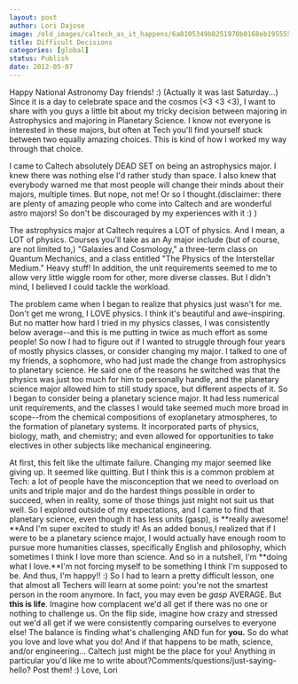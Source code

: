```yaml
---
layout: post
author: Lori Dajose
image: /old_images/caltech_as_it_happens/6a0105349b8251970b0168eb195555970c.jpg
title: Difficult Decisions
categories: [global]
status: Publish
date: 2012-05-07
---
```


Happy National Astronomy Day friends! :) (Actually it was last Saturday...)
Since it is a day to celebrate space and the cosmos (&lt;3 &lt;3 &lt;3), I want to share with you guys a little bit about my tricky decision between majoring in Astrophysics and majoring in Planetary Science. I know not everyone is interested in these majors, but often at Tech you'll find yourself stuck between two equally amazing choices. This is kind of how I worked my way through that choice.

I came to Caltech absolutely DEAD SET on being an astrophysics major. I knew there was nothing else I'd rather study than space. I also knew that everybody warned me that most people will change their minds about their majors, multiple times. But nope, not me! Or so I thought.(disclaimer: there are plenty of amazing people who come into Caltech and are wonderful astro majors! So don't be discouraged by my experiences with it :) )

The astrophysics major at Caltech requires a LOT of physics. And I mean, a LOT of physics. Courses you'll take as an Ay major include (but of course, are not limited to,) "Galaxies and Cosmology," a three-term class on Quantum Mechanics, and a class entitled "The Physics of the Interstellar Medium." Heavy stuff! In addition, the unit requirements seemed to me to allow very little wiggle room for other, more diverse classes. But I didn't mind, I believed I could tackle the workload.

The problem came when I began to realize that physics just wasn't for me. Don't get me wrong, I LOVE physics. I think it's beautiful and awe-inspiring. But no matter how hard I tried in my physics classes, I was consistently below average--and this is me putting in twice as much effort as some people! So now I had to figure out if I wanted to struggle through four years of mostly physics classes, or consider changing my major. I talked to one of my friends, a sophomore, who had just made the change from astrophysics to planetary science. He said one of the reasons he switched was that the physics was just too much for him to personally handle, and the planetary science major allowed him to still study space, but different aspects of it. So I began to consider being a planetary science major. It had less numerical unit requirements, and the classes I would take seemed much more broad in scope--from the chemical compositions of exoplanetary atmospheres, to the formation of planetary systems. It incorporated parts of physics, biology, math, and chemistry; and even allowed for opportunities to take electives in other subjects like mechanical engineering.

At first, this felt like the ultimate failure. Changing my major seemed like giving up. It seemed like quitting. But I think this is a common problem at Tech: a lot of people have the misconception that we need to overload on units and triple major and do the hardest things possible in order to succeed, when in reality, some of those things just might not suit us that well. So I explored outside of my expectations, and I came to find that planetary science, even though it has less units (gasp), is **really awesome! **And I'm super excited to study it! As an added bonus,I realized that if I were to be a planetary science major, I would actually have enough room to pursue more humanities classes, specifically English and philosophy, which sometimes I think I love more than science. And so in a nutshell, I'm **doing what I love.**I'm not forcing myself to be something I think I'm supposed to be. And thus, I'm happy!! :)
So I had to learn a pretty difficult lesson, one that almost all Techers will learn at some point: you're not the smartest person in the room anymore. In fact, you may even be *gasp* AVERAGE. But **this is life**. Imagine how complacent we'd all get if there was no one or nothing to challenge us. On the flip side, imagine how crazy and stressed out we'd all get if we were consistently comparing ourselves to everyone else! The balance is finding what's challenging AND fun for **you.**
So do what you love and love what you do! And if that happens to be math, science, and/or engineering... Caltech just might be the place for you!
Anything in particular you'd like me to write about?Comments/questions/just-saying-hello? Post them! :)
Love,
Lori
